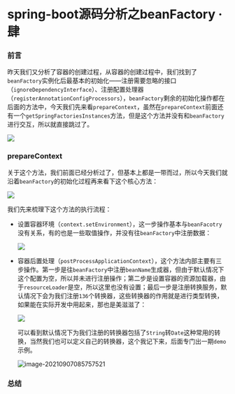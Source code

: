 # spring-boot源码分析之beanFactory · 肆

### 前言

昨天我们又分析了容器的创建过程，从容器的创建过程中，我们找到了`beanFactory`实例化后最基本的初始化——注册需要忽略的接口（`ignoreDependencyInterface`）、注册配置处理器（`registerAnnotationConfigProcessors`），`beanFactory`剩余的初始化操作都在后面的方法中，今天我们先来看`prepareContext`，虽然在`prepareContext`前面还有一个`getSpringFactoriesInstances`方法，但是这个方法并没有和`beanFactory`进行交互，所以就直接跳过了。

![](https://gitee.com/sysker/picBed/raw/master/20210907082542.png)

### prepareContext

关于这个方法，我们前面已经分析过了，但基本上都是一带而过，所以今天我们就沿着`beanFactory`的初始化过程再来看下这个核心方法：

![](https://gitee.com/sysker/picBed/raw/master/20210907083403.png)

我们先来梳理下这个方法的执行流程：

- 设置容器环境（`context.setEnvironment`），这一步操作基本与`beanFacotry`没有关系，有的也是一些取值操作，并没有往`beanFactory`中注册数据：

  ![](https://gitee.com/sysker/picBed/raw/master/20210907084306.png)

- 容器后置处理（`postProcessApplicationContext`），这个方法内部主要有三步操作。第一步是往`beanFactory`中注册`beanName`生成器，但由于默认情况下这个配置为空，所以并未进行注册操作；第二步是设置容器的资源加载器，由于`resourceLoader`是空，所以这里也没有设置；最后一步是注册转换服务，默认情况下会为我们注册`136`个转换器，这些转换器的作用就是进行类型转换，如果能在实际开发中用起来，那也是美滋滋了：

  ![](https://gitee.com/sysker/picBed/raw/master/20210907084806.png)

  可以看到默认情况下为我们注册的转换器包括了`String`转`Date`这种常用的转换，当然我们也可以定义自己的转换器，这个我记下来，后面专门出一期`demo`示例。

  ![image-20210907085757521](C:\Users\syske\AppData\Roaming\Typora\typora-user-images\image-20210907085757521.png)

### 总结